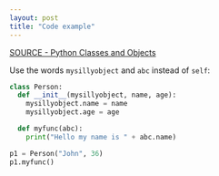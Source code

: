 ```yaml
---
layout: post
title: "Code example"
---
```


[SOURCE - Python Classes and Objects](https://www.w3schools.com/python/python_classes.asp)

Use the words `mysillyobject` and `abc` instead of `self`:

```python
class Person:
  def __init__(mysillyobject, name, age):
    mysillyobject.name = name
    mysillyobject.age = age

  def myfunc(abc):
    print("Hello my name is " + abc.name)

p1 = Person("John", 36)
p1.myfunc()
```
